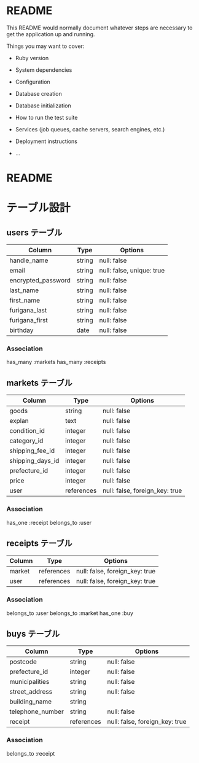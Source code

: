 # README

This README would normally document whatever steps are necessary to get the
application up and running.

Things you may want to cover:

* Ruby version

* System dependencies

* Configuration

* Database creation

* Database initialization

* How to run the test suite

* Services (job queues, cache servers, search engines, etc.)

* Deployment instructions

* ...
# README
# テーブル設計

## users テーブル

| Column             | Type    | Options                   |
| ------------------ | ------- | ------------------------- |
| handle_name        | string  | null: false               |
| email              | string  | null: false, unique: true |
| encrypted_password | string  | null: false               |
| last_name          | string  | null: false               |
| first_name         | string  | null: false               |
| furigana_last      | string  | null: false               |
| furigana_first     | string  | null: false               |
| birthday           | date    | null: false               |

### Association
has_many :markets
has_many :receipts

## markets テーブル

| Column           | Type       | Options                        |
| ---------------- | ---------- | ------------------------------ |
| goods            | string     | null: false                    |
| explan           | text       | null: false                    |
| condition_id     | integer    | null: false                    |
| category_id      | integer    | null: false                    |
| shipping_fee_id  | integer    | null: false                    |
| shipping_days_id | integer    | null: false                    |
| prefecture_id    | integer    | null: false                    |
| price            | integer    | null: false                    |
| user             | references | null: false, foreign_key: true |

### Association
has_one :receipt
belongs_to :user

## receipts テーブル
| Column    | Type       | Options                        |
| --------- | ---------- | ------------------------------ |
| market    | references | null: false, foreign_key: true |
| user      | references | null: false, foreign_key: true |

### Association
belongs_to :user
belongs_to :market
has_one :buy

## buys テーブル
| Column             | Type       | Options                        |
| ------------------ | ---------- | ------------------------------ |
| postcode           | string     | null: false                    |
| prefecture_id      | integer    | null: false                    |
| municipalities     | string     | null: false                    |
| street_address     | string     | null: false                    |
| building_name      | string     |                                |
| telephone_number   | string     | null: false                    |
| receipt            | references | null: false, foreign_key: true |

### Association
belongs_to :receipt